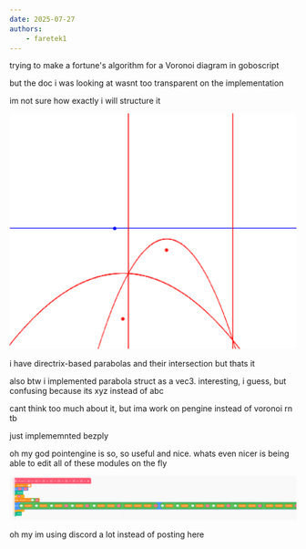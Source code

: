 ```yaml
---
date: 2025-07-27
authors:
    - faretek1
---
```


 trying to make a fortune's algorithm for a Voronoi diagram in goboscript

but the doc i was looking at wasnt too transparent on the implementation

im not sure how exactly i will structure it

![img_4.png](img_4.png)

<div style="align-content: center">i have directrix-based parabolas and their intersection but thats it</div>

also btw i implemented parabola struct as a vec3. interesting, i guess, but confusing because its xyz instead of abc

cant think too much about it, but ima work on pengine instead of voronoi rn tb

just implememnted bezply

oh my god pointengine is so, so useful and nice. whats even nicer is being able to edit all of these modules on the fly

![img_5.png](img_5.png)

<div style="align-content: center">oh my im using discord a lot instead of posting here</div>
